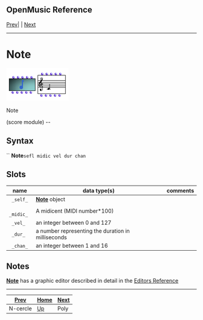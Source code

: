 OpenMusic Reference  
---  
[Prev](n-cercle)| | [Next](poly)  
  
* * *

# Note

![](figures/classes/note.png)

  
  
Note  
  
(score module) \--  

## Syntax

`` **Note**` sefl midic vel dur chan `

## Slots

name| data type(s)| comments  
---|---|---  
` _self_`| [ **Note**](note) object|  
` _midic_`|  A midicent (MIDI number*100)|  
` _vel_`|  an integer between 0 and 127|  
` _dur_`|  a number representing the duration in milliseconds|  
` _chan_`|  an integer between 1 and 16|  
  
## Notes

[ **Note**](note) has a graphic editor described in detail in the
[Editors Reference](editors.notation)

* * *

[Prev](n-cercle)| [Home](index)| [Next](poly)  
---|---|---  
N-cercle| [Up](classref.main)| Poly

